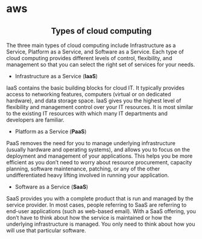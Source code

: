 # aws
## <center>Types of cloud computing</center>
The three main types of cloud computing include Infrastructure as a Service, Platform as a Service, and Software as a Service. Each type of cloud computing provides different levels of control, flexibility, and management so that you can select the right set of services for your needs.<br> 

- Infrastructure as a Service (<b>IaaS</b>)

IaaS contains the basic building blocks for cloud IT. It typically provides access to networking features, computers (virtual or on dedicated hardware), and data storage space. IaaS gives you the highest level of flexibility and management control over your IT resources. It is most similar to the existing IT resources with which many IT departments and developers are familiar.<br>
 
- Platform as a Service (<b>PaaS</b>)

PaaS removes the need for you to manage underlying infrastructure (usually hardware and operating systems), and allows you to focus on the deployment and management of your applications. This helps you be more efficient as you don’t need to worry about resource procurement, capacity planning, software maintenance, patching, or any of the other undifferentiated heavy lifting involved in running your application.<br>

- Software as a Service (<b>SaaS</b>)

SaaS provides you with a complete product that is run and managed by the service provider. In most cases, people referring to SaaS are referring to end-user applications (such as web-based email). With a SaaS offering, you don’t have to think about how the service is maintained or how the underlying infrastructure is managed. You only need to think about how you will use that particular software. 


